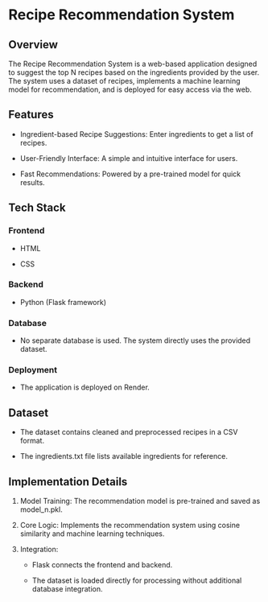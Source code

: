 # Recipe Recommendation System
## Overview

The Recipe Recommendation System is a web-based application designed to suggest the top N recipes based on the ingredients provided by the user. The system uses a dataset of recipes, implements a machine learning model for recommendation, and is deployed for easy access via the web.

## Features

- Ingredient-based Recipe Suggestions: Enter ingredients to get a list of recipes.

- User-Friendly Interface: A simple and intuitive interface for users.

- Fast Recommendations: Powered by a pre-trained model for quick results.

## Tech Stack

### Frontend

- HTML

- CSS

### Backend

- Python (Flask framework)

### Database

- No separate database is used. The system directly uses the provided dataset.

### Deployment

- The application is deployed on Render.

## Dataset

- The dataset contains cleaned and preprocessed recipes in a CSV format.

- The ingredients.txt file lists available ingredients for reference.

## Implementation Details

1. Model Training: The recommendation model is pre-trained and saved as model_n.pkl.

2. Core Logic: Implements the recommendation system using cosine similarity and machine learning techniques.

3. Integration:

    - Flask connects the frontend and backend.

    - The dataset is loaded directly for processing without additional database integration.

